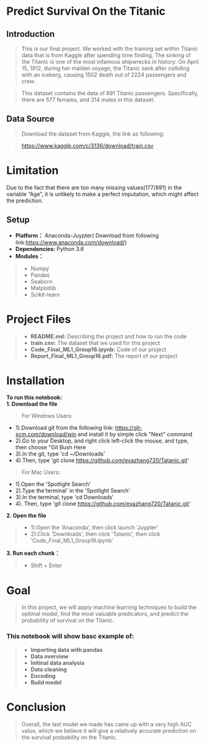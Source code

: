 
# Predict Survival On the Titanic

## Introduction

>This is our final project. We worked with the training set within Titanic data that is from Kaggle after spending time finding. The sinking of the Titanic is one of the most infamous shipwrecks in history. On April 15, 1912, during her maiden voyage, the Titanic sank after colliding with an iceberg, causing 1502 death out of 2224 passengers and crew.  
 
>This dataset contains the data of 891 Titanic passengers. Specifically, there are 577 females, and 314 males in this dataset.  

## Data Source

>Download the dataset from Kaggle, the link as following: 
       
>https://www.kaggle.com/c/3136/download/train.csv

# Limitation
Due to the fact that there are too many missing values(177/891) in the variable “Age”, it is unlikely to make a perfect imputation, which might affect the prediction. 

## Setup
* **Platform：** Anaconda-Juypter( Download from following link:https://www.anaconda.com/download/)
* **Dependencies:** Python 3.6
* **Modules：**        
>* Numpy             
>* Pandas  
>* Seaborn 
>* Matplotlib 
>* Scikit-learn  

# Project Files
>* **README.md:** Describing the project and how to run the code 
>* **train.csv:** The dataset that we used for this project
>* **Code_Final_ML1_Group16.ipynb:** Code of our project
>* **Report_Final_ML1_Group16.pdf:** The report of our project

# Installation

**To run this notebook:**  
**1. Download the file**  
>For Windows Users:  
* 1).Download git from the following link: https://git-scm.com/download/win and install it by simple click "Next" command 
* 2).Go to your Desktop, and right click left-click the mouse, and type, then choose "Git Bush Here 
* 3).In the git, type 'cd ~/Downloads'
* 4).Then, type 'git clone https://github.com/evazhang720/Tatanic.git'
> For Mac Users:
* 1).Open the 'Spotlight Search'
* 2).Type the'terminal' in the 'Spotlight Search'
* 3).In the terminal, type 'cd Downloads'
* 4). Then, type 'git clone https://github.com/evazhang720/Tatanic.git'
 
**2. Open the file**
>* 1).Open the 'Anaconda', then click launch 'Juypter'
>* 2).Click 'Downloads', then click 'Tatanic', then click 'Code_Final_ML1_Group16.ipynb'

**3. Run each chunk：**  
>* Shift + Enter

# Goal 

>In this project, we will apply machine learning techniques to build the optimal model, find the most valuable predicators, and predict the probability of survival on the Titanic. 

### This notebook will show basc example of:


>* **Importing data with pandas** 
>* **Data overview** 
>* **Initinal data analysis** 
>* **Data cleaning** 
>* **Encoding**
>* **Build model**

# Conclusion

>Overall, the last model we made has came up with a very high AUC value, which we believe it will give a relatively accurate prediction on the survival probability on the Titanic. 

